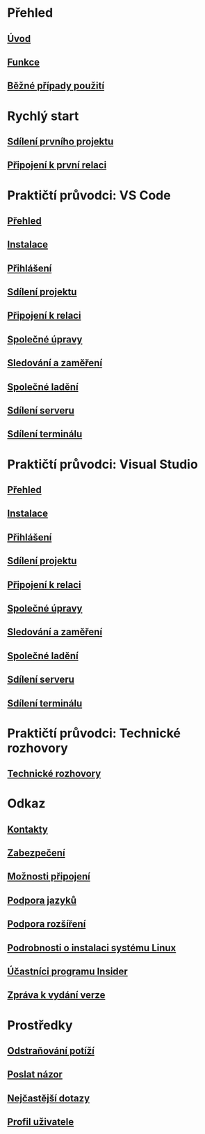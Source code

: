 <!-- markdownlint-disable MD022 MD025 -->
# Přehled
## [Úvod](index.md)
## [Funkce](overview/features.md)
## [Běžné případy použití](reference/use-cases.md)
# Rychlý start
## [Sdílení prvního projektu](quickstart/share.md)
## [Připojení k první relaci](quickstart/join.md)
# Praktičtí průvodci: VS Code
## [Přehled](use/vscode.md)
## [Instalace](use/vscode.md#installation)
## [Přihlášení](use/vscode.md#sign-in)
## [Sdílení projektu](use/vscode.md#share-a-project)
## [Připojení k relaci](use/vscode.md#join-a-collaboration-session)
## [Společné úpravy](use/vscode.md#co-editing)
## [Sledování a zaměření](use/vscode.md#following)
## [Společné ladění](use/vscode.md#co-debugging)
## [Sdílení serveru](use/vscode.md#share-a-server)
## [Sdílení terminálu](use/vscode.md#share-a-terminal)
# Praktičtí průvodci: Visual Studio
## [Přehled](use/vs.md)
## [Instalace](use/vs.md#installation)
## [Přihlášení](use/vs.md#sign-in)
## [Sdílení projektu](use/vs.md#share-a-project)
## [Připojení k relaci](use/vs.md#join-a-collaboration-session)
## [Společné úpravy](use/vs.md#co-editing)
## [Sledování a zaměření](use/vs.md#following)
## [Společné ladění](use/vs.md#co-debugging)
## [Sdílení serveru](use/vs.md#share-a-server)
## [Sdílení terminálu](use/vs.md#share-a-terminal)
# Praktičtí průvodci: Technické rozhovory
## [Technické rozhovory](use/technical-interviews.md)
# Odkaz
## [Kontakty](reference/contacts.md)
## [Zabezpečení](reference/security.md)
## [Možnosti připojení](reference/connectivity.md)
## [Podpora jazyků](reference/platform-support.md)
## [Podpora rozšíření](reference/extensions.md)


## [Podrobnosti o instalaci systému Linux](reference/linux.md)
## [Účastníci programu Insider](reference/insiders.md)
## [Zpráva k vydání verze](https://aka.ms/vsls-releases)
# Prostředky
## [Odstraňování potíží](troubleshooting.md)
## [Poslat názor](support.md)
## [Nejčastější dotazy](faq.md)
## [Profil uživatele](user-profile.md)
